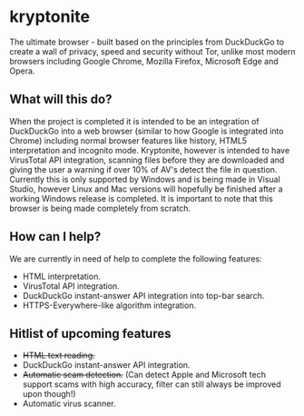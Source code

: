 # kryptonite
The ultimate browser - built based on the principles from DuckDuckGo to create a wall of privacy, speed and security without Tor, unlike most modern browsers including Google Chrome, Mozilla Firefox, Microsoft Edge and Opera.

## What will this do?
When the project is completed it is intended to be an integration of DuckDuckGo into a web browser (similar to how Google is integrated into Chrome) including normal browser features like history, HTML5 interpretation and incognito mode. Kryptonite, however is intended to have VirusTotal API integration, scanning files before they are downloaded and giving the user a warning if over 10% of AV's detect the file in question. Currently this is only supported by Windows and is being made in Visual Studio, however Linux and Mac versions will hopefully be finished after a working Windows release is completed. It is important to note that this browser is being made completely from scratch.

## How can I help?
We are currently in need of help to complete the following features:
  * HTML interpretation.
  * VirusTotal API integration.
  * DuckDuckGo instant-answer API integration into top-bar search.
  * HTTPS-Everywhere-like algorithm integration.

## Hitlist of upcoming features
  * ~~HTML text reading.~~
  * DuckDuckGo instant-answer API integration.
  * ~~Automatic scam detection.~~ (Can detect Apple and Microsoft tech support scams with high accuracy, filter can still always be improved upon though!)
  * Automatic virus scanner.
